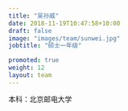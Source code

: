 ```yaml
---
title: "吴孙威"
date: 2018-11-19T10:47:58+10:00
draft: false
image: "images/team/sunwei.jpg"
jobtitle: "硕士一年级"

promoted: true
weight: 12
layout: team
---
```


本科：北京邮电大学
